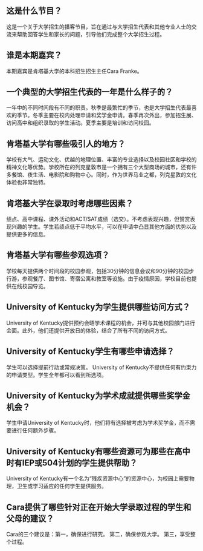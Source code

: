 
## 这是什么节目？

这是一个关于大学招生的播客节目，旨在通过与大学招生代表和其他专业人士的交流来帮助回答学生和家长的问题，引导他们完成整个大学招生过程。


## 谁是本期嘉宾？

本期嘉宾是肯塔基大学的本科招生招生主任Cara Franke。


## 一个典型的大学招生代表的一年是什么样子的？

一年中的不同时间段有不同的职责。秋季是最繁忙的季节，也是大学招生代表最喜欢的季节。冬季主要在校内处理申请和奖学金申请。春季再次外出，参加招生展、访问高中和组织录取的学生活动。夏季主要是培训和访问校园。


## 肯塔基大学有哪些吸引人的地方？

学校有大气、运动文化、优越的地理位置、丰富的专业选择以及校园社区和学校的精神文化等优势。学校所在的列克星敦市是一个拥有三个大型商场的城市，还有许多餐馆、夜生活、电影院和购物中心。同时，作为世界马业之都，列克星敦的文化体验也非常独特。


## 肯塔基大学在录取时考虑哪些因素？

绩点、高中课程、课外活动和ACT/SAT成绩（选交）。不考虑表现兴趣，但赞赏表现兴趣的学生。学生若绩点低于平均水平，可以在申请中凸显其他方面的优势以及提供更多的信息。


## 肯塔基大学有哪些参观选项？

学校每天提供两个时间段的校园参观，包括30分钟的信息会议和90分钟的校园步行游，参观餐厅、图书馆、寄宿公寓和教室等设施。由于疫情原因，学校目前也提供在线校园导览。


## University of Kentucky为学生提供哪些访问方式？

University of Kentucky提供预约会晤学术课程的机会，并可与其他校园部门进行会面。此外，他们还提供开放日的体验，结合了所有不同的访问方式。


## University of Kentucky学生有哪些申请选择？

学生可以选择提前行动或常规决策。 University of Kentucky不提供任何有约束力的申请类型。学生全年都可以看到所选项。


## University of Kentucky为学术成就提供哪些奖学金机会？

学生申请University of Kentucky时，他们将有选择被考虑为学术奖学金，而不需要进行任何额外步骤。


## University of Kentucky有哪些资源可为那些在高中时有IEP或504计划的学生提供帮助？

University of Kentucky有一个名为“残疾资源中心”的资源中心，为校园上需要物理，卫生或学习适应的任何学生提供服务。


## Cara提供了哪些针对正在开始大学录取过程的学生和父母的建议？

Cara的三个建议是：第一，确保进行研究。 第二，确保参观大学。 第三，享受整个过程。

